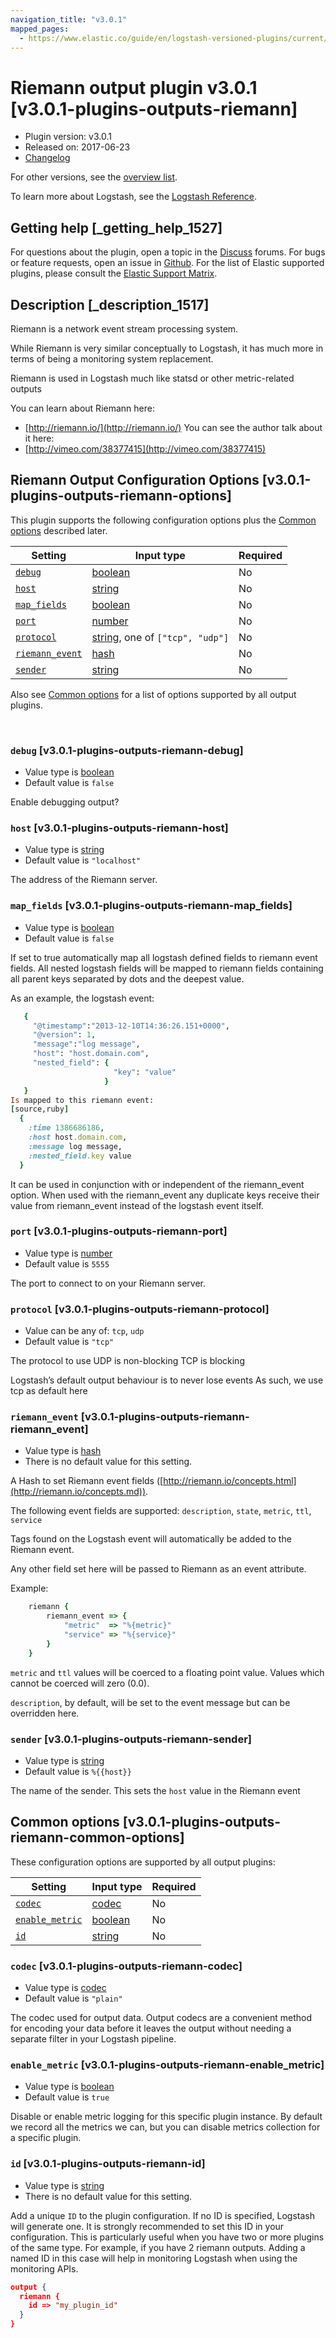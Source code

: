 ```yaml
---
navigation_title: "v3.0.1"
mapped_pages:
  - https://www.elastic.co/guide/en/logstash-versioned-plugins/current/v3.0.1-plugins-outputs-riemann.html
---
```


# Riemann output plugin v3.0.1 [v3.0.1-plugins-outputs-riemann]


* Plugin version: v3.0.1
* Released on: 2017-06-23
* [Changelog](https://github.com/logstash-plugins/logstash-output-riemann/blob/v3.0.1/CHANGELOG.md)

For other versions, see the [overview list](output-riemann-index.md).

To learn more about Logstash, see the [Logstash Reference](logstash://reference/index.md).

## Getting help [_getting_help_1527]

For questions about the plugin, open a topic in the [Discuss](http://discuss.elastic.co) forums. For bugs or feature requests, open an issue in [Github](https://github.com/logstash-plugins/logstash-output-riemann). For the list of Elastic supported plugins, please consult the [Elastic Support Matrix](https://www.elastic.co/support/matrix#matrix_logstash_plugins).


## Description [_description_1517]

Riemann is a network event stream processing system.

While Riemann is very similar conceptually to Logstash, it has much more in terms of being a monitoring system replacement.

Riemann is used in Logstash much like statsd or other metric-related outputs

You can learn about Riemann here:

* [http://riemann.io/](http://riemann.io/) You can see the author talk about it here:
* [http://vimeo.com/38377415](http://vimeo.com/38377415)


## Riemann Output Configuration Options [v3.0.1-plugins-outputs-riemann-options]

This plugin supports the following configuration options plus the [Common options](v3-0-1-plugins-outputs-riemann.md#v3.0.1-plugins-outputs-riemann-common-options) described later.

| Setting | Input type | Required |
| --- | --- | --- |
| [`debug`](v3-0-1-plugins-outputs-riemann.md#v3.0.1-plugins-outputs-riemann-debug) | [boolean](logstash://reference/configuration-file-structure.md#boolean) | No |
| [`host`](v3-0-1-plugins-outputs-riemann.md#v3.0.1-plugins-outputs-riemann-host) | [string](logstash://reference/configuration-file-structure.md#string) | No |
| [`map_fields`](v3-0-1-plugins-outputs-riemann.md#v3.0.1-plugins-outputs-riemann-map_fields) | [boolean](logstash://reference/configuration-file-structure.md#boolean) | No |
| [`port`](v3-0-1-plugins-outputs-riemann.md#v3.0.1-plugins-outputs-riemann-port) | [number](logstash://reference/configuration-file-structure.md#number) | No |
| [`protocol`](v3-0-1-plugins-outputs-riemann.md#v3.0.1-plugins-outputs-riemann-protocol) | [string](logstash://reference/configuration-file-structure.md#string), one of `["tcp", "udp"]` | No |
| [`riemann_event`](v3-0-1-plugins-outputs-riemann.md#v3.0.1-plugins-outputs-riemann-riemann_event) | [hash](logstash://reference/configuration-file-structure.md#hash) | No |
| [`sender`](v3-0-1-plugins-outputs-riemann.md#v3.0.1-plugins-outputs-riemann-sender) | [string](logstash://reference/configuration-file-structure.md#string) | No |

Also see [Common options](v3-0-1-plugins-outputs-riemann.md#v3.0.1-plugins-outputs-riemann-common-options) for a list of options supported by all output plugins.

 

### `debug` [v3.0.1-plugins-outputs-riemann-debug]

* Value type is [boolean](logstash://reference/configuration-file-structure.md#boolean)
* Default value is `false`

Enable debugging output?


### `host` [v3.0.1-plugins-outputs-riemann-host]

* Value type is [string](logstash://reference/configuration-file-structure.md#string)
* Default value is `"localhost"`

The address of the Riemann server.


### `map_fields` [v3.0.1-plugins-outputs-riemann-map_fields]

* Value type is [boolean](logstash://reference/configuration-file-structure.md#boolean)
* Default value is `false`

If set to true automatically map all logstash defined fields to riemann event fields. All nested logstash fields will be mapped to riemann fields containing all parent keys separated by dots and the deepest value.

As an example, the logstash event:

```ruby
   {
     "@timestamp":"2013-12-10T14:36:26.151+0000",
     "@version": 1,
     "message":"log message",
     "host": "host.domain.com",
     "nested_field": {
                       "key": "value"
                     }
   }
Is mapped to this riemann event:
[source,ruby]
  {
    :time 1386686186,
    :host host.domain.com,
    :message log message,
    :nested_field.key value
  }
```

It can be used in conjunction with or independent of the riemann_event option. When used with the riemann_event any duplicate keys receive their value from riemann_event instead of the logstash event itself.


### `port` [v3.0.1-plugins-outputs-riemann-port]

* Value type is [number](logstash://reference/configuration-file-structure.md#number)
* Default value is `5555`

The port to connect to on your Riemann server.


### `protocol` [v3.0.1-plugins-outputs-riemann-protocol]

* Value can be any of: `tcp`, `udp`
* Default value is `"tcp"`

The protocol to use UDP is non-blocking TCP is blocking

Logstash’s default output behaviour is to never lose events As such, we use tcp as default here


### `riemann_event` [v3.0.1-plugins-outputs-riemann-riemann_event]

* Value type is [hash](logstash://reference/configuration-file-structure.md#hash)
* There is no default value for this setting.

A Hash to set Riemann event fields ([http://riemann.io/concepts.html](http://riemann.io/concepts.md)).

The following event fields are supported: `description`, `state`, `metric`, `ttl`, `service`

Tags found on the Logstash event will automatically be added to the Riemann event.

Any other field set here will be passed to Riemann as an event attribute.

Example:

```ruby
    riemann {
        riemann_event => {
            "metric"  => "%{metric}"
            "service" => "%{service}"
        }
    }
```

`metric` and `ttl` values will be coerced to a floating point value. Values which cannot be coerced will zero (0.0).

`description`, by default, will be set to the event message but can be overridden here.


### `sender` [v3.0.1-plugins-outputs-riemann-sender]

* Value type is [string](logstash://reference/configuration-file-structure.md#string)
* Default value is `%{{host}}`

The name of the sender. This sets the `host` value in the Riemann event



## Common options [v3.0.1-plugins-outputs-riemann-common-options]

These configuration options are supported by all output plugins:

| Setting | Input type | Required |
| --- | --- | --- |
| [`codec`](v3-0-1-plugins-outputs-riemann.md#v3.0.1-plugins-outputs-riemann-codec) | [codec](logstash://reference/configuration-file-structure.md#codec) | No |
| [`enable_metric`](v3-0-1-plugins-outputs-riemann.md#v3.0.1-plugins-outputs-riemann-enable_metric) | [boolean](logstash://reference/configuration-file-structure.md#boolean) | No |
| [`id`](v3-0-1-plugins-outputs-riemann.md#v3.0.1-plugins-outputs-riemann-id) | [string](logstash://reference/configuration-file-structure.md#string) | No |

### `codec` [v3.0.1-plugins-outputs-riemann-codec]

* Value type is [codec](logstash://reference/configuration-file-structure.md#codec)
* Default value is `"plain"`

The codec used for output data. Output codecs are a convenient method for encoding your data before it leaves the output without needing a separate filter in your Logstash pipeline.


### `enable_metric` [v3.0.1-plugins-outputs-riemann-enable_metric]

* Value type is [boolean](logstash://reference/configuration-file-structure.md#boolean)
* Default value is `true`

Disable or enable metric logging for this specific plugin instance. By default we record all the metrics we can, but you can disable metrics collection for a specific plugin.


### `id` [v3.0.1-plugins-outputs-riemann-id]

* Value type is [string](logstash://reference/configuration-file-structure.md#string)
* There is no default value for this setting.

Add a unique `ID` to the plugin configuration. If no ID is specified, Logstash will generate one. It is strongly recommended to set this ID in your configuration. This is particularly useful when you have two or more plugins of the same type. For example, if you have 2 riemann outputs. Adding a named ID in this case will help in monitoring Logstash when using the monitoring APIs.

```json
output {
  riemann {
    id => "my_plugin_id"
  }
}
```




